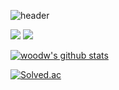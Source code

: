 ![header](https://capsule-render.vercel.app/api?type=wave&color=auto&height=300&section=header&text=WooDongWon%20&fontSize=90)

<img src="https://img.shields.io/badge/-C-A8B9CC?style=flat-square&logo=C&logoColor=black"/>
<img src="https://img.shields.io/badge/Python-3766AB?style=flat-square&logo=Python&logoColor=white"/></a>&nbsp 

[![woodw's github stats](https://github-readme-stats.vercel.app/api?username=woodw1990&show_icons=true&theme=synthwave)](https://github.com/woodw1990)


[![Solved.ac](http://mazassumnida.wtf/api/generate_badge?boj=icarus0411)](https://solved.ac/profile/icarus0411)

